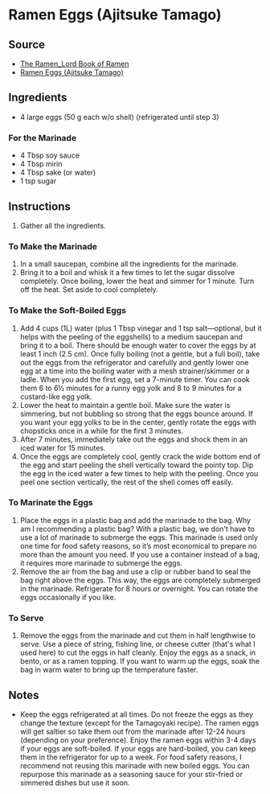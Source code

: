 # Ramen Eggs (Ajitsuke Tamago)

## Source
- [The Ramen_Lord Book of Ramen](https://docs.google.com/document/d/1qLPoLxek3WLQJDtU6i3300_0nNioqeYXi7vESrtNvjQ/edit)
- [Ramen Eggs (Ajitsuke Tamago)](https://www.justonecookbook.com/ramen-egg/)

## Ingredients
- 4 large eggs (50 g each w/o shell) (refrigerated until step 3)
### For the Marinade
- 4 Tbsp soy sauce
- 4 Tbsp mirin
- 4 Tbsp sake (or water)
- 1 tsp sugar

## Instructions
1. Gather all the ingredients.
### To Make the Marinade
1. In a small saucepan, combine all the ingredients for the marinade.
2. Bring it to a boil and whisk it a few times to let the sugar dissolve completely. Once boiling, lower the heat and simmer for 1 minute. Turn off the heat. Set aside to cool completely.
### To Make the Soft-Boiled Eggs
1. Add 4 cups (1L) water (plus 1 Tbsp vinegar and 1 tsp salt—optional, but it helps with the peeling of the eggshells) to a medium saucepan and bring it to a boil. There should be enough water to cover the eggs by at least 1 inch (2.5 cm). Once fully boiling (not a gentle, but a full boil), take out the eggs from the refrigerator and carefully and gently lower one egg at a time into the boiling water with a mesh strainer/skimmer or a ladle. When you add the first egg, set a 7-minute timer. You can cook them 6 to 6½ minutes for a runny egg yolk and 8 to 9 minutes for a custard-like egg yolk.
2. Lower the heat to maintain a gentle boil. Make sure the water is simmering, but not bubbling so strong that the eggs bounce around. If you want your egg yolks to be in the center, gently rotate the eggs with chopsticks once in a while for the first 3 minutes.
3. After 7 minutes, immediately take out the eggs and shock them in an iced water for 15 minutes.
4. Once the eggs are completely cool, gently crack the wide bottom end of the egg and start peeling the shell vertically toward the pointy top. Dip the egg in the iced water a few times to help with the peeling. Once you peel one section vertically, the rest of the shell comes off easily.
### To Marinate the Eggs
1. Place the eggs in a plastic bag and add the marinade to the bag. Why am I recommending a plastic bag? With a plastic bag, we don't have to use a lot of marinade to submerge the eggs. This marinade is used only one time for food safety reasons, so it’s most economical to prepare no more than the amount you need. If you use a container instead of a bag, it requires more marinade to submerge the eggs.
2. Remove the air from the bag and use a clip or rubber band to seal the bag right above the eggs. This way, the eggs are completely submerged in the marinade. Refrigerate for 8 hours or overnight. You can rotate the eggs occasionally if you like.
### To Serve
1. Remove the eggs from the marinade and cut them in half lengthwise to serve. Use a piece of string, fishing line, or cheese cutter (that's what I used here) to cut the eggs in half cleanly. Enjoy the eggs as a snack, in bento, or as a ramen topping. If you want to warm up the eggs, soak the bag in warm water to bring up the temperature faster.

## Notes
- Keep the eggs refrigerated at all times. Do not freeze the eggs as they change the texture (except for the Tamagoyaki recipe). The ramen eggs will get saltier so take them out from the marinade after 12-24 hours (depending on your preference). Enjoy the ramen eggs within 3-4 days if your eggs are soft-boiled. If your eggs are hard-boiled, you can keep them in the refrigerator for up to a week. For food safety reasons, I recommend not reusing this marinade with new boiled eggs. You can repurpose this marinade as a seasoning sauce for your stir-fried or simmered dishes but use it soon.